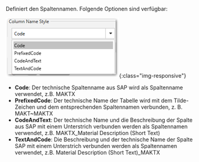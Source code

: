 <!-- H3 oder H4 column name style nicht vergessen--->

Definiert den Spaltennamen. Folgende Optionen sind verfügbar: 

![column_name_style_options](/img/content/column_name_style_options.png){:class="img-responsive"}

- **Code**: Der technische Spaltenname aus SAP wird als Spaltenname verwendet, z.B. MAKTX
- **PrefixedCode**: Der technische Name der Tabelle wird mit dem Tilde-Zeichen und dem entsprechenden Spaltennamen verbunden, z. B. MAKT~MAKTX
- **CodeAndText**: Der technische Name und die Beschreibung der Spalte aus SAP mit einem Unterstrich verbunden werden als Spaltennamen verwendet, z.B. MAKTX_Material Description (Short Text)
- **TextAndCode**: Die Beschreibung und der technische Name der Spalte SAP mit einem Unterstrich verbunden werden als Spaltennamen verwendet, z.B. Material Description (Short Text)_MAKTX